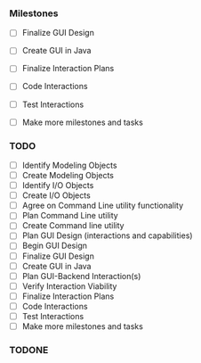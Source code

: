 ### Milestones
- [ ] Finalize GUI Design
- [ ] Create GUI in Java
- [ ] Finalize Interaction Plans
- [ ] Code Interactions
- [ ] Test Interactions
- [ ] Make more milestones and tasks


### TODO
- [ ] Identify Modeling Objects
- [ ] Create Modeling Objects
- [ ] Identify I/O Objects
- [ ] Create I/O Objects
- [ ] Agree on Command Line utility functionality
- [ ] Plan Command Line utility
- [ ] Create Command line utility
- [ ] Plan GUI Design (interactions and capabilities)
- [ ] Begin GUI Design
- [ ] Finalize GUI Design
- [ ] Create GUI in Java
- [ ] Plan GUI-Backend Interaction(s)
- [ ] Verify Interaction Viability
- [ ] Finalize Interaction Plans
- [ ] Code Interactions
- [ ] Test Interactions
- [ ] Make more milestones and tasks

<!-- - [ ] Make modeling Objects serializable to read and write to file -->


### TODONE
<!--
* Identify Modeling Objects
  * Heater, Cooler, TempSensor
* Create Modeling Objects
  * Extra stuff
* Identify I/O Objects
  * Extra stuff
* Create I/O Objects
  * Extra stuff
* Agree on Command Line utility functionality
  * Extra stuff
* Plan Command Line utility
  * Extra stuff
* Create Command line utility
  * Extra stuff
* Agree on GUI Design layout
  * Extra stuff
* Build GUI Design Layout
  * Extra stuff
-->

